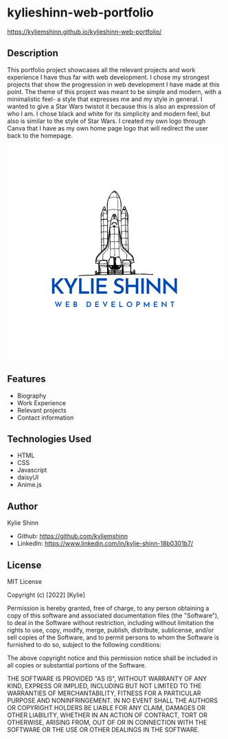 # kylieshinn-web-portfolio

https://kyliemshinn.github.io/kylieshinn-web-portfolio/

## Description

This portfolio project showcases all the relevant projects and work experience I have thus far with web development. I chose my strongest projects that show the progression in web development I have made at this point. The theme of this project was meant to be simple and modern, with a minimalistic feel- a style that expresses me and my style in general. I wanted to give a Star Wars twistot it because this is also an expression of who I am.  I chose black and white for its simplicity and modern feel, but also is similar to the style of Star Wars. I created my own logo through Canva that I have as my own home page logo that will redirect the user back to the homepage. 

![KS LOGO](./assets/images/kylielogo.png)

## Features

* Biography
* Work Experience
* Relevant projects
* Contact information


## Technologies Used

* HTML
* CSS 
* Javascript
* daisyUI
* Anime.js

## Author

Kylie Shinn

* Github: https://github.com/kyliemshinn
* LinkedIn: https://www.linkedin.com/in/kylie-shinn-18b0301b7/

## License

MIT License

Copyright (c) [2022] [Kylie]

Permission is hereby granted, free of charge, to any person obtaining a copy of this software and associated documentation files (the "Software"), to deal in the Software without restriction, including without limitation the rights to use, copy, modify, merge, publish, distribute, sublicense, and/or sell copies of the Software, and to permit persons to whom the Software is furnished to do so, subject to the following conditions:

The above copyright notice and this permission notice shall be included in all copies or substantial portions of the Software.

THE SOFTWARE IS PROVIDED "AS IS", WITHOUT WARRANTY OF ANY KIND, EXPRESS OR IMPLIED, INCLUDING BUT NOT LIMITED TO THE WARRANTIES OF MERCHANTABILITY, FITNESS FOR A PARTICULAR PURPOSE AND NONINFRINGEMENT. IN NO EVENT SHALL THE AUTHORS OR COPYRIGHT HOLDERS BE LIABLE FOR ANY CLAIM, DAMAGES OR OTHER LIABILITY, WHETHER IN AN ACTION OF CONTRACT, TORT OR OTHERWISE, ARISING FROM, OUT OF OR IN CONNECTION WITH THE SOFTWARE OR THE USE OR OTHER DEALINGS IN THE SOFTWARE.